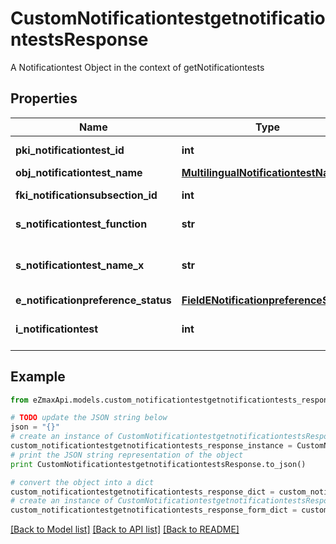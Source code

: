 # CustomNotificationtestgetnotificationtestsResponse

A Notificationtest Object in the context of getNotificationtests

## Properties
Name | Type | Description | Notes
------------ | ------------- | ------------- | -------------
**pki_notificationtest_id** | **int** | The unique ID of the Notificationtest | 
**obj_notificationtest_name** | [**MultilingualNotificationtestName**](MultilingualNotificationtestName.md) |  | 
**fki_notificationsubsection_id** | **int** | The unique ID of the Notificationsubsection | 
**s_notificationtest_function** | **str** | The function name of the Notificationtest | 
**s_notificationtest_name_x** | **str** | The name of the Notificationtest in the language of the requester | 
**e_notificationpreference_status** | [**FieldENotificationpreferenceStatus**](FieldENotificationpreferenceStatus.md) |  | 
**i_notificationtest** | **int** | The number of elements returned by the Notificationtest | 

## Example

```python
from eZmaxApi.models.custom_notificationtestgetnotificationtests_response import CustomNotificationtestgetnotificationtestsResponse

# TODO update the JSON string below
json = "{}"
# create an instance of CustomNotificationtestgetnotificationtestsResponse from a JSON string
custom_notificationtestgetnotificationtests_response_instance = CustomNotificationtestgetnotificationtestsResponse.from_json(json)
# print the JSON string representation of the object
print CustomNotificationtestgetnotificationtestsResponse.to_json()

# convert the object into a dict
custom_notificationtestgetnotificationtests_response_dict = custom_notificationtestgetnotificationtests_response_instance.to_dict()
# create an instance of CustomNotificationtestgetnotificationtestsResponse from a dict
custom_notificationtestgetnotificationtests_response_form_dict = custom_notificationtestgetnotificationtests_response.from_dict(custom_notificationtestgetnotificationtests_response_dict)
```
[[Back to Model list]](../README.md#documentation-for-models) [[Back to API list]](../README.md#documentation-for-api-endpoints) [[Back to README]](../README.md)


